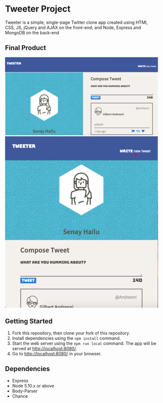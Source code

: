 # Tweeter Project

Tweeter is a simple, single-page Twitter clone app created using HTMl, CSS, JS, jQuery and AJAX on the front-end; and Node, Express and MongoDB on the back-end


## Final Product

!["Twitter app page"](https://github.com/Senayson/tweeter/blob/master/public/images/Twitter%20final%20product/Screen%20Shot%202021-06-20%20at%209.33.01%20PM.png?raw=true "Twitter app page")
!["Twitter app page"](https://github.com/Senayson/tweeter/blob/master/public/images/Twitter%20final%20product/Screen%20Shot%202021-06-20%20at%209.39.39%20PM.png?raw=true "Twitter app page")

## Getting Started

1. Fork this repository, then clone your fork of this repository.
2. Install dependencies using the `npm install` command.
3. Start the web server using the `npm run local` command. The app will be served at <http://localhost:8080/>.
4. Go to <http://localhost:8080/> in your browser.

## Dependencies

- Express
- Node 5.10.x or above
- Body-Parser
- Chance
